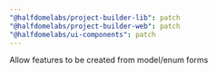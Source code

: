 ```yaml
---
"@halfdomelabs/project-builder-lib": patch
"@halfdomelabs/project-builder-web": patch
"@halfdomelabs/ui-components": patch
---
```


Allow features to be created from model/enum forms
